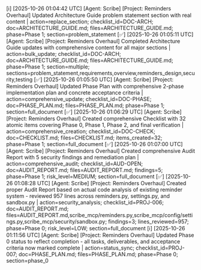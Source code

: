 [ℹ️] [2025-10-26 01:04:42 UTC] [Agent: Scribe] [Project: Reminders Overhaul] Updated Architecture Guide problem statement section with real content | action=replace_section; checklist_id=DOC-ARCH; doc=ARCHITECTURE_GUIDE.md; files=ARCHITECTURE_GUIDE.md; phase=Phase 1; section=problem_statement
[✅] [2025-10-26 01:05:11 UTC] [Agent: Scribe] [Project: Reminders Overhaul] Completed Architecture Guide updates with comprehensive content for all major sections | action=bulk_update; checklist_id=DOC-ARCH; doc=ARCHITECTURE_GUIDE.md; files=ARCHITECTURE_GUIDE.md; phase=Phase 1; section=multiple; sections=problem_statement,requirements,overview,reminders_design,security,testing
[✅] [2025-10-26 01:05:50 UTC] [Agent: Scribe] [Project: Reminders Overhaul] Updated Phase Plan with comprehensive 2-phase implementation plan and concrete acceptance criteria | action=comprehensive_update; checklist_id=DOC-PHASE; doc=PHASE_PLAN.md; files=PHASE_PLAN.md; phase=Phase 1; section=full_document
[✅] [2025-10-26 01:06:29 UTC] [Agent: Scribe] [Project: Reminders Overhaul] Created comprehensive Checklist with 32 atomic items covering Phase 0, Phase 1, Phase 2, and final verification | action=comprehensive_creation; checklist_id=DOC-CHECK; doc=CHECKLIST.md; files=CHECKLIST.md; items_created=32; phase=Phase 1; section=full_document
[✅] [2025-10-26 01:07:00 UTC] [Agent: Scribe] [Project: Reminders Overhaul] Created comprehensive Audit Report with 5 security findings and remediation plan | action=comprehensive_audit; checklist_id=AUD-OPEN; doc=AUDIT_REPORT.md; files=AUDIT_REPORT.md; findings=5; phase=Phase 1; risk_level=MEDIUM; section=full_document
[✅] [2025-10-26 01:08:28 UTC] [Agent: Scribe] [Project: Reminders Overhaul] Created proper Audit Report based on actual code analysis of existing reminder system - reviewed 957 lines across reminders.py, settings.py, and sandbox.py | action=security_analysis; checklist_id=PROJ-006; doc=AUDIT_REPORT.md; files=AUDIT_REPORT.md,scribe_mcp/reminders.py,scribe_mcp/config/settings.py,scribe_mcp/security/sandbox.py; findings=3; lines_reviewed=957; phase=Phase 0; risk_level=LOW; section=full_document
[ℹ️] [2025-10-26 01:11:56 UTC] [Agent: Scribe] [Project: Reminders Overhaul] Updated Phase 0 status to reflect completion - all tasks, deliverables, and acceptance criteria now marked complete | action=status_sync; checklist_id=PROJ-007; doc=PHASE_PLAN.md; files=PHASE_PLAN.md; phase=Phase 0; section=phase_0
